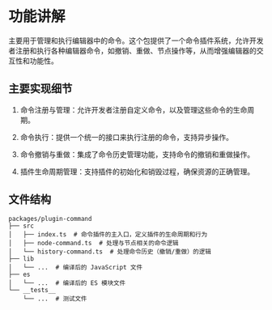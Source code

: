 
# 功能讲解

主要用于管理和执行编辑器中的命令。这个包提供了一个命令插件系统，允许开发者注册和执行各种编辑器命令，如撤销、重做、节点操作等，从而增强编辑器的交互性和功能性。

## 主要实现细节

1. 命令注册与管理：允许开发者注册自定义命令，以及管理这些命令的生命周期。

2. 命令执行：提供一个统一的接口来执行注册的命令，支持异步操作。

3. 命令撤销与重做：集成了命令历史管理功能，支持命令的撤销和重做操作。

4. 插件生命周期管理：支持插件的初始化和销毁过程，确保资源的正确管理。

## 文件结构

```shell
packages/plugin-command
├── src
│   ├── index.ts  # 命令插件的主入口，定义插件的生命周期和行为
│   ├── node-command.ts  # 处理与节点相关的命令逻辑
│   └── history-command.ts  # 处理命令历史（撤销/重做）的逻辑
├── lib
│   └── ...  # 编译后的 JavaScript 文件
├── es
│   └── ...  # 编译后的 ES 模块文件
└── __tests__
    └── ...  # 测试文件
```
